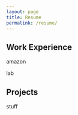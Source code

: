 ```yaml
---
layout: page
title: Resume
permalink: /resume/
---
```


## Work Experience

amazon

lab

## Projects

stuff
